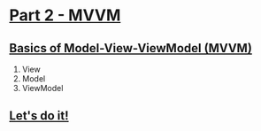 # [Part 2 - MVVM](https://youtu.be/DuNLR_NJv8U?t=3414)

## [Basics of Model-View-ViewModel (MVVM)](https://youtu.be/DuNLR_NJv8U?t=3453)

1. View
2. Model
3. ViewModel  

## [Let's do it!](https://youtu.be/DuNLR_NJv8U?t=4139)